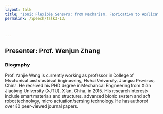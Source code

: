 ```yaml
---
layout: talk
title: "Ionic Flexible Sensors: from Mechanism, Fabrication to Applications"
permalink: /Speech/talk3-13/



---
```


<div class="talk-container">
    <div class="talk-header">
        <h2>Presenter: Prof. Wenjun Zhang</h2>
    </div>
    <h3>Biography</h3>
    <p>
Prof. Yanjie Wang is currently working as professor in College of Mechanical and electrical Engineering, Hohai University, Jiangsu Province, China. He received his PHD degree in Mechanical Engineering from Xi’an Jiaotong University (XJTU), Xi’an, China, in 2015. His research interests include smart materials and structures, advanced bionic system and soft robot technology, micro actuation/sensing technology. He has authored over 80 peer-viewed journal papers.
    </p>
</div>

